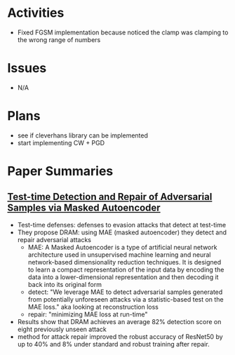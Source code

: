 # Activities
* Fixed FGSM implementation because noticed the clamp was clamping to the wrong range of numbers

# Issues
* N/A

# Plans
* see if cleverhans library can be implemented
* start implementing CW + PGD

# Paper Summaries
## [Test-time Detection and Repair of Adversarial Samples via Masked Autoencoder](https://arxiv.org/pdf/2303.12848.pdf)
* Test-time defenses: defenses to evasion attacks that detect at test-time
* They propose DRAM: using MAE (masked autoencoder) they detect and repair adversarial attacks
    * MAE: A Masked Autoencoder is a type of artificial neural network architecture used in unsupervised machine learning and neural network-based dimensionality reduction techniques. It is designed to learn a compact representation of the input data by encoding the data into a lower-dimensional representation and then decoding it back into its original form
    * detect: "We leverage MAE to detect adversarial samples generated from potentially unforeseen attacks via a statistic-based test on the MAE loss." aka looking at reconstruction loss
    * repair: "minimizing MAE loss at run-time"
* Results show that DRAM achieves an average 82% detection score on eight previously unseen attack
* method for attack repair improved the robust accuracy of ResNet50 by up to 40% and 8% under standard and robust training after repair.
